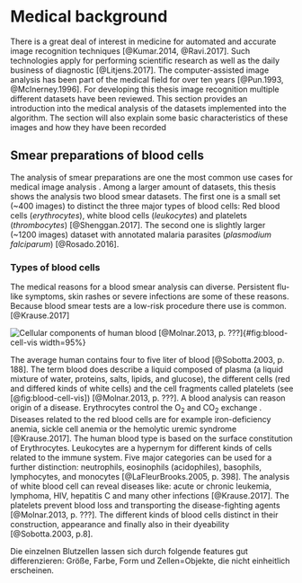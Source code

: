 

# Medical background



There is a great deal of interest in medicine for automated and accurate image recognition techniques [@Kumar.2014, @Ravi.2017]. Such technologies apply for performing scientific research as well as the daily business of diagnostic [@Litjens.2017]. The computer-assisted image analysis has been part of the medical field for over ten years [@Pun.1993, @McInerney.1996]. For developing this thesis image recognition multiple different datasets have been reviewed. This section provides an introduction into the medical analysis of the datasets implemented into the algorithm. The section will also explain some basic characteristics of these images and how they have been recorded <!-- use case afterwards? -->

## Smear preparations of blood cells

The analysis of smear preparations are one the most common use cases for medical image analysis <!-- cite? -->. Among a larger amount of datasets, this thesis shows the analysis two blood smear datasets. The first one is a small set (~400 images) to distinct the three major types of blood cells:  Red blood cells (*erythrocytes*), white blood cells (*leukocytes*) and platelets (*thrombocytes*) [@Shenggan.2017]. The second one is slightly larger (~1200 images) dataset with annotated malaria parasites (*plasmodium falciparum*) [@Rosado.2016]. 

### Types of blood cells

The medical reasons for a blood smear analysis can diverse. Persistent flu-like symptoms, skin rashes or severe infections are some of these reasons. Because blood smear tests are a low-risk procedure there use is common. [@Krause.2017]

![Cellular components of human blood [@Molnar.2013, p. ???]](images/blood-cell-vis.jpg){#fig:blood-cell-vis width=95%}

The average human contains four to five liter of blood [@Sobotta.2003, p. 188]. The term blood does describe a liquid composed of plasma (a liquid mixture of water, proteins, salts, lipids, and glucose), the different cells (red and differed kinds of white cells) and the cell fragments called platelets (see [@fig:blood-cell-vis]) [@Molnar.2013, p. ???]. A blood analysis can reason origin of a disease. 
Erythrocytes control the $\textrm{O}_2$ and $\textrm{CO}_2$ exchange . Diseases related to the red blood cells are for example iron-deficiency anemia, sickle cell anemia or the hemolytic uremic syndrome [@Krause.2017]. The human blood type is based on the surface constitution of Erythrocytes.
Leukocytes are a hypernym for different kinds of cells related to the immune system. Five major categories can be used for a further distinction: neutrophils, eosinophils (acidophiles), basophils, lymphocytes, and monocytes [@LaFleurBrooks.2005, p. 398]. The analysis of  white blood cell can reveal diseases like: acute or chronic leukemia, lymphoma, HIV, hepatitis C and many other infections [@Krause.2017].
The platelets prevent blood loss and transporting the disease-fighting agents [@Molnar.2013, p. ???]. The different kinds of blood cells distinct in their construction, appearance and finally also in their dyeability [@Sobotta.2003, p.8]. <!-- TODO bild verfahren -->



Die einzelnen Blutzellen lassen sich durch folgende features gut differenzieren: Größe, Farbe, Form und Zellen=Objekte, die nicht einheitlich erscheinen.

<!-- Dieses Kapitel soll den Leser in medizinischen Grundlagen dieser Arbeit einführen. Es dient als Grundlage um die technischen Methoden evaluieren zu können, sowie um relevante Zusammenhänge in den Daten zu verstehen. - Übersicht über Bildgebende Verfahren in der medizin-->

<!-- **2.1.**  **Medizinische Grundlagen der Krankheiten und Behandlung** -->

<!-- Kapitel zeitlich nach hinten verschoben da noch nicht klar in welche Richtung die Arbeit geht. Abhängig von UKe ob Endospkopie oder MRI -->

<!--Wann wird eine Endoskopie gemacht?-->

<!-- Welche Krankheiten werden bei Endoskopie erkannt wie heißen die Fachbegriffe dafür?-->

<!-- Difference between endoscopy and MRI -->

<!-- In der Bilderkennung sollen die Krankheiten oder Anomalien automatisch erkannt werden, für ein grundlegendes Verständnis was erkannt werden muss, werden in diesem Kapitel die Eigenschaften der Anomalien erläutert.  Zudem wird die Art der Behandlung vorgestellt um die Anwendung darauf anpassen zu können. -->

<!--**2.2.**  **Eigenschaften welche erkannt werden müssen**-->

<!-- In diesem Teil werden konkrete Beispiele erläutert um False Positive, bzw. vor allem False Negatives erkennen zu können -->

<!-- Use Case Analysis -->
